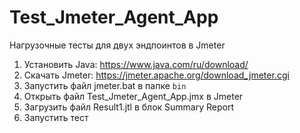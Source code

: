 # Test_Jmeter_Agent_App
Нагрузочные тесты для двух эндпоинтов в Jmeter

1. Установить Java: https://www.java.com/ru/download/
2. Скачать Jmeter: https://jmeter.apache.org/download_jmeter.cgi
3. Запустить файл jmeter.bat в папке `bin`
4. Открыть файл Test_Jmeter_Agent_App.jmx в Jmeter
5. Загрузить файл Result1.jtl в блок Summary Report
6. Запустить тест
